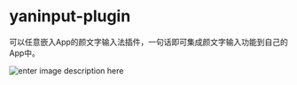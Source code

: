 # yaninput-plugin
可以任意嵌入App的颜文字输入法插件，一句话即可集成颜文字输入功能到自己的App中。

![enter image description here][1]

  [1]: http://htmljs.b0.upaiyun.com/uploads/1436602169109-a0c04b4349025f89c850bff4ad2c6b02.png
